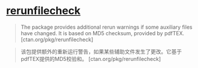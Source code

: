 # [rerunfilecheck](https://www.ctan.org/pkg/rerunfilecheck)

> The package provides additional rerun warnings if some auxiliary files have changed. It is based on MD5 checksum, provided by pdfTEX. [ctan.org/pkg/rerunfilecheck]

> 该包提供额外的重新运行警告，如果某些辅助文件发生了更改。它基于pdfTEX提供的MD5校验和。 [ctan.org/pkg/rerunfilecheck]
